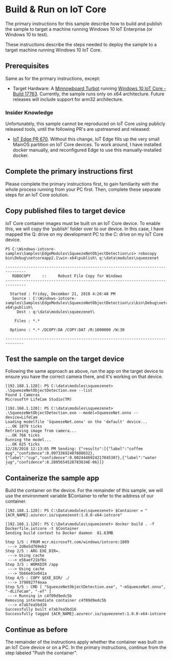 # Build & Run on IoT Core

The primary instructions for this sample describe how to build and publish the sample to target a machine running Windows 10 IoT Enterprise (or Windows 10 to test).

These instructions describe the steps needed to deploy the sample to a target machine running Windows 10 IoT Core.

## Prerequisites

Same as for the primary instructions, except:

* Target Hardware: A [Minnowboard Turbot](https://minnowboard.org/minnowboard-turbot/) running [Windows 10 IoT Core - Build 17763](https://developer.microsoft.com/en-us/windows/iot). Currently, the sample runs only on x64 architecture. Future releases will include support for arm32 architecture.

### Insider Knowledge

Unfortunately, this sample cannot be reproduced on IoT Core using publicly released tools, until the following PR's are upstreamed and released:

* [IoT Edge PR 670](https://github.com/Azure/iotedge/pull/670). Without this change, IoT Edge fills up the very small MainOS partition on IoT Core devices. To work around, I have installed docker manually, and reconfigured Edge to use this manually-installed docker.

## Complete the primary instructions first

Please complete the primary instructions first, to gain familiarity with the whole process running from your PC first. Then, complete these separate steps for an IoT Core solution.  

## Copy published files to target device

IoT Core container images must be built on an IoT Core device. To enable this, we will copy the 'publish' folder over to our device. 
In this case, I have mapped the Q: drive on my development PC to the C: drive on my IoT Core device.

```
PS C:\Windows-iotcore-samples\Samples\EdgeModules\SqueezeNetObjectDetection\cs> robocopy bin\Debug\netcoreapp2.1\win-x64\publish\ q:\data\modules\squeezenet

-------------------------------------------------------------------------------
   ROBOCOPY     ::     Robust File Copy for Windows
-------------------------------------------------------------------------------

  Started : Friday, December 21, 2018 4:20:48 PM
   Source : C:\Windows-iotcore-samples\Samples\EdgeModules\SqueezeNetObjectDetection\cs\bin\Debug\netcoreapp2.1\win-x64\publish\
     Dest : q:\data\modules\squeezenet\

    Files : *.*

  Options : *.* /DCOPY:DA /COPY:DAT /R:1000000 /W:30

------------------------------------------------------------------------------
```

## Test the sample on the target device

Following the same approach as above, run the app on the target device to ensure you have the correct camera there, and it's working on that device.

```
[192.168.1.120]: PS C:\data\modules\squeezenet> .\SqueezeNetObjectDetection.exe --list
Found 1 Cameras
Microsoft® LifeCam Studio(TM)

[192.168.1.120]: PS C:\data\modules\squeezenet> .\SqueezeNetObjectDetection.exe --model=SqueezeNet.onnx --device=LifeCam
Loading modelfile 'SqueezeNet.onnx' on the 'default' device...
...OK 1079 ticks
Retrieving image from camera...
...OK 766 ticks
Running the model...
...OK 625 ticks
12/28/2018 12:13:05 PM Sending: {"results":[{"label":"coffee mug","confidence":0.99733692407608032},{"label":"cup","confidence":0.0024446924217045307},{"label":"water jug","confidence":8.2805654528783634E-06}]}
```

## Containerize the sample app

Build the container on the device. For the remainder of this sample, we will use the environment variable $Container
to refer to the address of our container.

```
[192.168.1.120]: PS C:\Data\modules\squeezenet> $Container = "{ACR_NAME}.azurecr.io/squeezenet:1.0.0-x64-iotcore"

[192.168.1.120]: PS C:\Data\modules\squeezenet> docker build . -f Dockerfile.iotcore -t $Container
Sending build context to Docker daemon  81.63MB

Step 1/5 : FROM mcr.microsoft.com/windows/iotcore:1809
 ---> 2d0e5d769eb2
Step 2/5 : ARG EXE_DIR=.
 ---> Using cache
 ---> e56aef21bf6c
Step 3/5 : WORKDIR /app
 ---> Using cache
 ---> 5b66e01e041a
Step 4/5 : COPY $EXE_DIR/ ./
 ---> 3798927f4eaa
Step 5/5 : CMD [ "SqueezeNetObjectDetection.exe", "-mSqueezeNet.onnx", "-dLifeCam", "-ef" ]
 ---> Running in c4f09d9edc5b
Removing intermediate container c4f09d9edc5b
 ---> e7ab7ea5bd16
Successfully built e7ab7ea5bd16
Successfully tagged {ACR_NAME}.azurecr.io/squeezenet:1.0.0-x64-iotcore
```

## Continue as before

The remainder of the instructions apply whether the container was built on an IoT Core device or on a PC. In the primary instructions, continue from the step labeled "Push the container".
